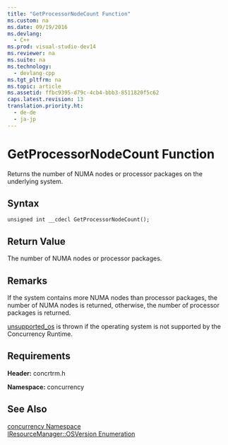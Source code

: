 ```yaml
---
title: "GetProcessorNodeCount Function"
ms.custom: na
ms.date: 09/19/2016
ms.devlang: 
  - C++
ms.prod: visual-studio-dev14
ms.reviewer: na
ms.suite: na
ms.technology: 
  - devlang-cpp
ms.tgt_pltfrm: na
ms.topic: article
ms.assetid: ffbc9395-d79c-4cb4-bbb3-8511820f5c62
caps.latest.revision: 13
translation.priority.ht: 
  - de-de
  - ja-jp
---
```

# GetProcessorNodeCount Function
Returns the number of NUMA nodes or processor packages on the underlying system.  
  
## Syntax  
  
```  
unsigned int __cdecl GetProcessorNodeCount();  
```  
  
## Return Value  
 The number of NUMA nodes or processor packages.  
  
## Remarks  
 If the system contains more NUMA nodes than processor packages, the number of NUMA nodes is returned, otherwise, the number of processor packages is returned.  
  
 [unsupported_os](../vs140/unsupported_os-Class.md) is thrown if the operating system is not supported by the Concurrency Runtime.  
  
## Requirements  
 **Header:** concrtrm.h  
  
 **Namespace:** concurrency  
  
## See Also  
 [concurrency Namespace](../vs140/concurrency-Namespace.md)   
 [IResourceManager::OSVersion Enumeration](../vs140/IResourceManager--OSVersion-Enumeration.md)